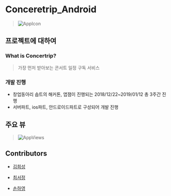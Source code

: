# Conceretrip_Android
> ![AppIcon](https://github.com/cchloe2311/Concertrip__Android/blob/master/Concertrip.png?raw=true)


## 프로젝트에 대하여
### What is Concertrip?
> 가장 먼저 받아보는 콘서트 일정 구독 서비스
### 개발 진행
* 창업동아리 솝트의 해커톤, 앱잼이 진행되는 2018/12/22~2019/01/12 총 3주간 진행
* 서버파트, ios파트, 안드로이드파트로 구성되어 개발 진행

## 주요 뷰
> ![AppViews](https://github.com/cchloe2311/Concertrip__Android/blob/master/views.png?raw=true)

## Contributors
* [김희성](https://github.com/heesung6701)

* [최서정](https://github.com/cchloe2311)

* [손하영](https://github.com/gds04070)
